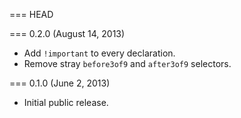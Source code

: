 === HEAD

=== 0.2.0 (August 14, 2013)

* Add `!important` to every declaration.
* Remove stray `before3of9` and `after3of9` selectors.

=== 0.1.0 (June 2, 2013)

* Initial public release.
